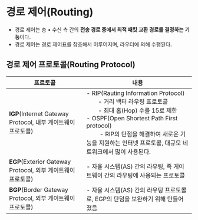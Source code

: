 # 경로 제어(Routing)
- 경로 제어는 송 • 수신 측 간의 **전송 경로 중에서 최적 패킷 교환 경로를 결정하는 기능**이다.
- 경로 제어는 경로 제어표를 참조해서 이루어지며, 라우터에 의해 수행된다.

## 경로 제어 프로토콜(Routing Protocol)
| 프르토콜                                              | 내용                                                                                                                                                                                                       | 
|---------------------------------------------------|----------------------------------------------------------------------------------------------------------------------------------------------------------------------------------------------------------|
| **IGP**(Internet Gateway Protocol, 내부 게이트웨이 프로토콜) | - RIP(Rauting Information Protocol)<br>   - 거리 백터 라우팅 프로토콜<br>   - 최대 홉(Hop) 수를 15로 제한  <br> - OSPF(Open Shortest Path First protocol)<br>    - RIP의 단점을 해결하여 새로운 기능을 지원하는 인터넷 프로토콜, 대규모 네트워크에서 많이 사용된다. |
| **EGP**(Exterior Gateway Protocol, 외부 게이트웨이 프로토콜) | - 자율 시스템(AS) 간의 라우팅, 즉 게이트웨이 간의 라우팅에 사용되는 프로토콜                                                                                                                                                           |
| **BGP**(Border Gateway Protocol, 외부 게이트웨이 프로토콜)   | - 자율 시스템(AS) 간의 라우팅 프로토콜로, EGP의 단덤을 보완하기 위해 만들어졌음                                                                                                                                                        | 


